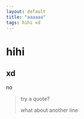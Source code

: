 ```yaml
---
layout: default
title: "aaaaaa"
tags: hihi xd
---
```


# hihi

## xd

no

> try a quote?
>
> what about another line